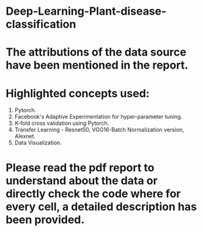 # Deep-Learning-Plant-disease-classification
# The attributions of the data source have been mentioned in the report.
# Highlighted concepts used:
1) Pytorch.
2) Facebook's Adaptive Experimentation for hyper-parameter tuning.
3) K-fold cross validation using Pytorch.
4) Transfer Learning - Resnet50, VGG16-Batch Normalization version, Alexnet.
5) Data Visualization.

# Please read the pdf report to understand about the data or directly check the code where for every cell, a detailed description has been provided. 
